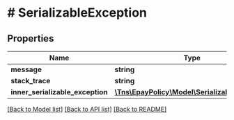 # # SerializableException

## Properties

Name | Type | Description | Notes
------------ | ------------- | ------------- | -------------
**message** | **string** |  | [optional]
**stack_trace** | **string** |  | [optional]
**inner_serializable_exception** | [**\Tns\EpayPolicy\Model\SerializableException**](SerializableException.md) |  | [optional]

[[Back to Model list]](../../README.md#models) [[Back to API list]](../../README.md#endpoints) [[Back to README]](../../README.md)
